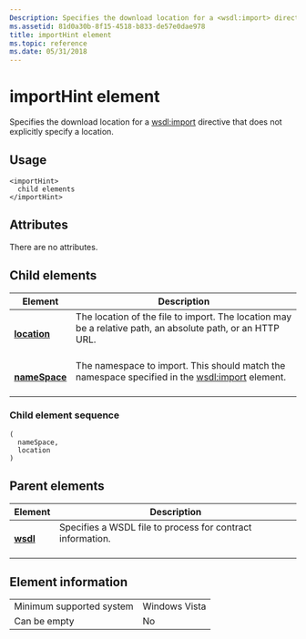 ```yaml
---
Description: Specifies the download location for a <wsdl:import> directive that does not explicitly specify a location.
ms.assetid: 81d0a30b-8f15-4518-b833-de57e0dae978
title: importHint element
ms.topic: reference
ms.date: 05/31/2018
---
```


# importHint element

Specifies the download location for a <wsdl:import> directive that does not explicitly specify a location.

## Usage

``` syntax
<importHint>
  child elements
</importHint>
```

## Attributes

There are no attributes.

## Child elements



| Element                                   | Description                                                                                                                       |
|-------------------------------------------|-----------------------------------------------------------------------------------------------------------------------------------|
| [**location**](location.md)<br/>   | The location of the file to import. The location may be a relative path, an absolute path, or an HTTP URL.<br/> <br/> |
| [**nameSpace**](namespace.md)<br/> | The namespace to import. This should match the namespace specified in the <wsdl:import> element.<br/> <br/>     |



### Child element sequence

``` syntax
(
  nameSpace, 
  location
)
```

## Parent elements



| Element                         | Description                                                                       |
|---------------------------------|-----------------------------------------------------------------------------------|
| [**wsdl**](wsdl.md)<br/> | Specifies a WSDL file to process for contract information.<br/> <br/> |



## Element information



|                                     |               |
|-------------------------------------|---------------|
| Minimum supported system<br/> | Windows Vista |
| Can be empty                        | No            |



 

 




